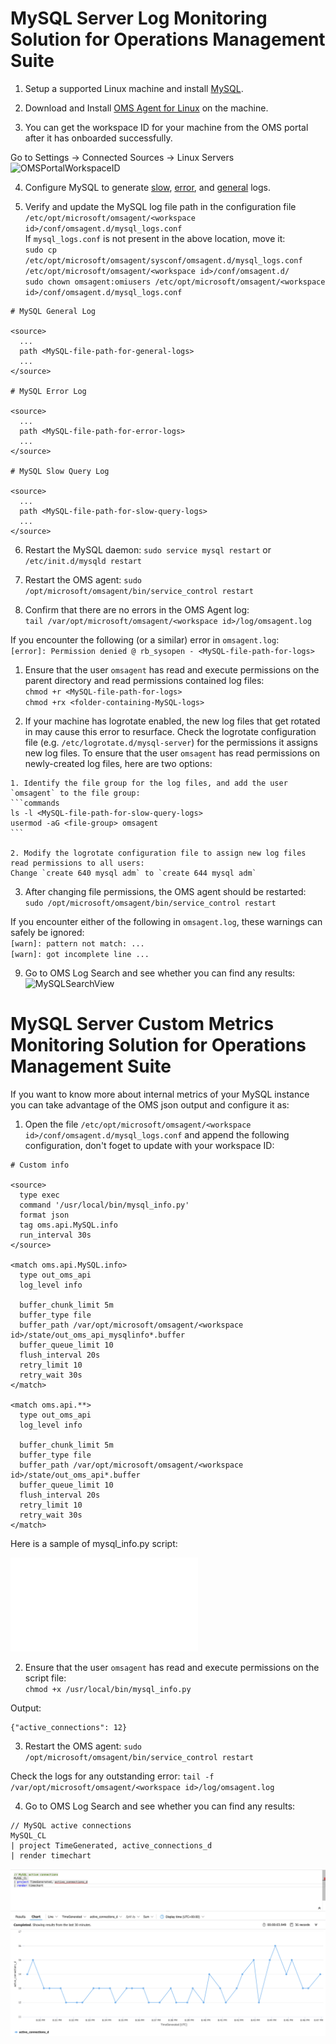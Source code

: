 # MySQL Server Log Monitoring Solution for Operations Management Suite

1. Setup a supported Linux machine and install [MySQL](https://docs.microsoft.com/en-us/azure/virtual-machines/linux/mysql-install).

2. Download and Install [OMS Agent for Linux](https://github.com/Microsoft/OMS-Agent-for-Linux) on the machine.

3. You can get the workspace ID for your machine from the OMS portal after it has onboarded successfully.

  Go to Settings -> Connected Sources -> Linux Servers
  ![OMSPortalWorkspaceID](pictures/OMSPortalWorkspaceID.PNG?raw=true)

4. Configure MySQL to generate [slow](http://dev.mysql.com/doc/refman/5.7/en/slow-query-log.html), [error](http://dev.mysql.com/doc/refman/5.7/en/error-log.html), and [general](http://dev.mysql.com/doc/refman/5.7/en/query-log.html) logs.

5. Verify and update the MySQL log file path in the configuration file `/etc/opt/microsoft/omsagent/<workspace id>/conf/omsagent.d/mysql_logs.conf`  
If `mysql_logs.conf` is not present in the above location, move it:  
`sudo cp /etc/opt/microsoft/omsagent/sysconf/omsagent.d/mysql_logs.conf /etc/opt/microsoft/omsagent/<workspace id>/conf/omsagent.d/`  
`sudo chown omsagent:omiusers /etc/opt/microsoft/omsagent/<workspace id>/conf/omsagent.d/mysql_logs.conf`

  ```config
  # MySQL General Log

  <source>
    ...
    path <MySQL-file-path-for-general-logs>
    ...
  </source>

  # MySQL Error Log

  <source>
    ...
    path <MySQL-file-path-for-error-logs>
    ...
  </source>

  # MySQL Slow Query Log

  <source>
    ...
    path <MySQL-file-path-for-slow-query-logs>
    ...
  </source>
  ```

6. Restart the MySQL daemon:
`sudo service mysql restart` or `/etc/init.d/mysqld restart`

7. Restart the OMS agent:
`sudo /opt/microsoft/omsagent/bin/service_control restart`


8. Confirm that there are no errors in the OMS Agent log:  
`tail /var/opt/microsoft/omsagent/<workspace id>/log/omsagent.log`

  If you encounter the following (or a similar) error in `omsagent.log`:  
  `[error]: Permission denied @ rb_sysopen - <MySQL-file-path-for-logs>`

  1. Ensure that the user `omsagent` has read and execute permissions on the parent directory and read permissions contained log files:  
  `chmod +r <MySQL-file-path-for-logs>`  
  `chmod +rx <folder-containing-MySQL-logs>`

  2. If your machine has logrotate enabled, the new log files that get rotated in may cause this error to resurface. Check the logrotate configuration file (e.g. `/etc/logrotate.d/mysql-server`) for the permissions it assigns new log files. To ensure that the user `omsagent` has read permissions on newly-created log files, here are two options:

    1. Identify the file group for the log files, and add the user `omsagent` to the file group:
    ```commands
    ls -l <MySQL-file-path-for-slow-query-logs>
    usermod -aG <file-group> omsagent
    ```  

    2. Modify the logrotate configuration file to assign new log files read permissions to all users:  
    Change `create 640 mysql adm` to `create 644 mysql adm`

  3. After changing file permissions, the OMS agent should be restarted:  
  `sudo /opt/microsoft/omsagent/bin/service_control restart`

  If you encounter either of the following in `omsagent.log`, these warnings can safely be ignored:  
  `[warn]: pattern not match: ...`  
  `[warn]: got incomplete line ...`

9. Go to OMS Log Search and see whether you can find any results:
![MySQLSearchView](pictures/MySQLSearchView.PNG?raw=true)

# MySQL Server Custom Metrics Monitoring Solution for Operations Management Suite

If you want to know more about internal metrics of your MySQL instance you can take advantage of the OMS json output and configure it as:

1. Open the file `/etc/opt/microsoft/omsagent/<workspace id>/conf/omsagent.d/mysql_logs.conf` and append the following configuration, don't foget to update with your workspace ID:


```
# Custom info

<source>
  type exec
  command '/usr/local/bin/mysql_info.py'
  format json
  tag oms.api.MySQL.info
  run_interval 30s
</source>

<match oms.api.MySQL.info>
  type out_oms_api
  log_level info

  buffer_chunk_limit 5m
  buffer_type file
  buffer_path /var/opt/microsoft/omsagent/<workspace id>/state/out_oms_api_mysqlinfo*.buffer
  buffer_queue_limit 10
  flush_interval 20s
  retry_limit 10
  retry_wait 30s
</match>

<match oms.api.**>
  type out_oms_api
  log_level info

  buffer_chunk_limit 5m
  buffer_type file
  buffer_path /var/opt/microsoft/omsagent/<workspace id>/state/out_oms_api*.buffer
  buffer_queue_limit 10
  flush_interval 20s
  retry_limit 10
  retry_wait 30s
</match>
```

Here is a sample of mysql_info.py script:

![mysql_info.py](code_sample/mysql_info.py)


2. Ensure that the user `omsagent` has read and execute permissions on the script file:  
`chmod +x /usr/local/bin/mysql_info.py`  

Output:
```
{"active_connections": 12}
```


3. Restart the OMS agent:
`sudo /opt/microsoft/omsagent/bin/service_control restart`

Check the logs for any outstanding error:
`tail -f /var/opt/microsoft/omsagent/<workspace id>/log/omsagent.log`

4. Go to OMS Log Search and see whether you can find any results:

```
// MySQL active connections
MySQL_CL 
| project TimeGenerated, active_connections_d
| render timechart
```

![MySQLSearchView](pictures/Azure_Log_Analytics_onprem_MySQL_Dashboard.png?raw=true)
